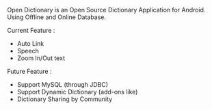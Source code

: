 Open Dictionary is an Open Source Dictionary Application for Android. Using Offline and Online Database.

Current Feature :
  * Auto Link
  * Speech
  * Zoom In/Out text

Future Feature :

  * Support MySQL (through JDBC)
  * Support Dynamic Dictionary (add-ons like)
  * Dictionary Sharing by Community